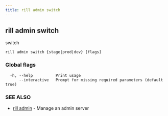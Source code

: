 ```yaml
---
title: rill admin switch
---
```

## rill admin switch

switch

```
rill admin switch {stage|prod|dev} [flags]
```

### Global flags

```
  -h, --help          Print usage
      --interactive   Prompt for missing required parameters (default true)
```

### SEE ALSO

* [rill admin](admin.md)	 - Manage an admin server

